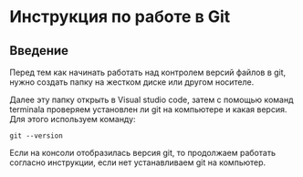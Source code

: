 # Инструкция по работе в Git

## Введение

Перед тем как начинать работать над контролем версий файлов в git, нужно создать папку на жестком диске или другом носителе.

Далее эту папку открыть в Visual studio code, затем с помощью команд terminala проверяем установлен ли git на компьютере и какая версия. Для этого используем команду:

    git --version

Если на консоли отобразилась версия git, то продолжаем работать согласно инструкции, если нет устанавливаем git на компьютер.


